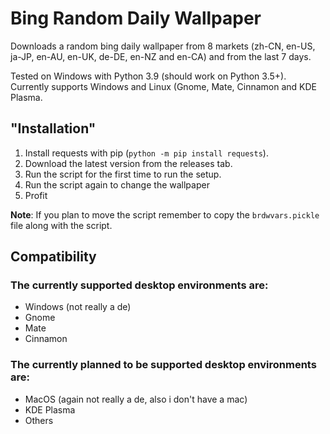 
# Bing Random Daily Wallpaper 
Downloads a random bing daily wallpaper from 8 markets (zh-CN, en-US, ja-JP, en-AU, en-UK, de-DE, en-NZ and en-CA) and from the last 7 days.

Tested on Windows with Python 3.9 (should work on Python 3.5+).
Currently supports Windows and Linux (Gnome, Mate, Cinnamon and KDE Plasma.

## "Installation"
1. Install requests with pip (`python -m pip install requests`). 
2. Download the latest version from the releases tab.
3. Run the script for the first time to run the setup.
4. Run the script again to change the wallpaper
5. Profit

**Note**: If you plan to move the script remember to copy the `brdwvars.pickle` file along with the script.

## Compatibility
### The currently supported desktop environments are:
 - Windows (not really a de)
 - Gnome
 -	Mate
 - Cinnamon

### The currently planned to be supported desktop environments are:

-	MacOS (again not really a de, also i don't have a mac)
- KDE Plasma
-	Others
